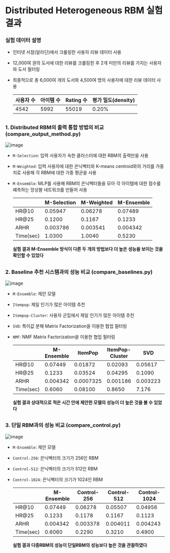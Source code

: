 # Distributed Heterogeneous RBM 실험 결과

### 실험 데이터 설명
- 인터넷 서점(알라딘)에서 크롤링한 사용자 리뷰 데이터 사용
- 12,000여 권의 도서에 대한 리뷰를 크롤링한 후 2개 미만의 리뷰를 가지는 사용자와 도서 필터링
- 최종적으로 총 6,000여 개의 도서와 4,500여 명의 사용자에 대한 리뷰 데이터 사용

  사용자 수 | 아이템 수 | Rating 수 | 평가   밀도(density)
  -- | -- | -- | --
  4542 | 5992 | 55019 | 0.20%

##
### 1. Distributed RBM의 출력 통합 방법의 비교 (compare_output_method.py)
![image](https://user-images.githubusercontent.com/39192405/94337317-84193800-0024-11eb-906c-543bdb534364.png)
- `M-Selection`: 입력 사용자가 속한 클러스터에 대한 RBM의 출력만을 사용
- `M-Weighted`: 입력 사용자에 대한 은닉벡터와 K-means centroid와의 거리를 가중치로 사용해 각 RBM에 대한 가중 평균을 사용
- `M-Ensemble`: MLP를 사용해 RBM의 은닉벡터들을 모아 각 아이템에 대한 점수를 예측하는 앙상블 네트워크를 만들어 사용

   &nbsp; | M-Selection | M-Weighted | M-Ensemble 
  -- | -- | -- | -- 
  HR@10 | 0.05947 | 0.06278 | 0.07489 
  HR@25 | 0.1200 | 0.1167 | 0.1233 
  ARHR | 0.003786 | 0.003541 | 0.004342 
  Time(sec) | 1.0300 | 1.0040 | 0.5230

  **실험 결과 M-Ensemble 방식이 다른 두 개의 방법보다 더 높은 성능을 보이는 것을 확인할 수 있었다**

##
### 2. Baseline 추천 시스템과의 성능 비교 (compare_baselines.py)
![image](https://user-images.githubusercontent.com/39192405/93019262-d1eb7480-f610-11ea-8473-92b9616b0ee5.png)
- `M-Ensemble`: 제안 모델
- `Itempop`: 제일 인기가 많은 아이템 추천
- `Itempop-Cluster`: 사용자 군집에서 제일 인기가 많은 아이템 추천
- `SVD`: 특이값 분해 Matrix Factorization을 이용한 협업 필터링
- `NMF`: NMF Matrix Factorization을 이용한 협업 필터링

    | M-Ensemble | ItemPop | ItemPop-Cluster | SVD | NMF
  -- | -- | -- | -- | -- | --
  HR@10 | 0.07449 | 0.01872 | 0.02093 | 0.05617 | 0.01432
  HR@25 | 0.1233 | 0.03524 | 0.04295 | 0.1090 | 0.03414
  ARHR | 0.004342 | 0.0007325 | 0.001186 | 0.003223 | 0.0008671
  Time(sec) | 0.6060 | 0.08100 | 0.8650 | 7.176 | 11.43

  **실험 결과 상대적으로 적은 시간 안에 제안한 모델의 성능이 더 높은 것을 볼 수 있었다**

##
### 3. 단일 RBM과의 성능 비교 (compare_control.py)
![image](https://user-images.githubusercontent.com/39192405/93019413-d2d0d600-f611-11ea-91a8-cc54bbd56b00.png)
- `M-Ensemble`: 제안 모델
- `Control-256`: 은닉벡터의 크기가 256인 RBM
- `Control-512`: 은닉벡터의 크기가 512인 RBM
- `Control-1024`: 은닉벡터의 크기가 1024인 RBM

    | M-Ensemble | Control-256 | Control-512 | Control-1024
  -- | -- | -- | -- | --
  HR@10 | 0.07449 | 0.06278 | 0.05507 | 0.04956
  HR@25 | 0.1233 | 0.1178 | 0.1167 | 0.1123
  ARHR | 0.004342 | 0.003378 | 0.004011 | 0.004243
  Time(sec) | 0.6060 | 0.2290 | 0.3210 | 0.4900

  **실험 결과 다중RBM의 성능이 단일RBM의 성능보다 높은 것을 관찰하였다**
